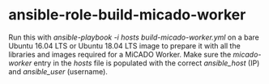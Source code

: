 # ansible-role-build-micado-worker

Run this with _ansible-playbook -i hosts build-micado-worker.yml_ on a bare Ubuntu 16.04 LTS or Ubuntu 18.04 LTS image to prepare it with all the libraries and images required for a MiCADO Worker. Make sure the *micado-worker* entry in the _hosts_ file is populated with the correct *ansible_host* (IP) and *ansible_user* (username).